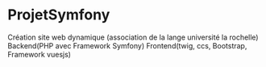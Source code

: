 # ProjetSymfony
Création site web dynamique (association de la lange université la rochelle) Backend(PHP avec Framework Symfony) Frontend(twig, ccs, Bootstrap, Framework vuesjs)
